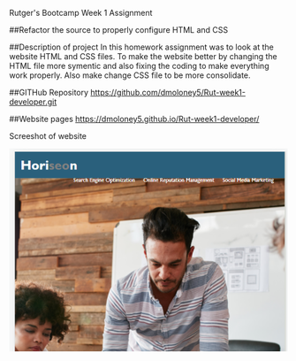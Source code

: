 Rutger's Bootcamp Week 1 Assignment
 
##Refactor the source to properly configure HTML and CSS
 
##Description of project
In this homework assignment was to look at the website HTML and CSS files. To make the website better by changing the HTML file more symentic and also fixing the coding to make everything work properly. Also make change CSS file to be more consolidate.

##GITHub Repository
https://github.com/dmoloney5/Rut-week1-developer.git

##Website pages
https://dmoloney5.github.io/Rut-week1-developer/

Screeshot of website

![!image!](https://github.com/dmoloney5/Rut-week1-developer/blob/main/images/Horiseon.png)
